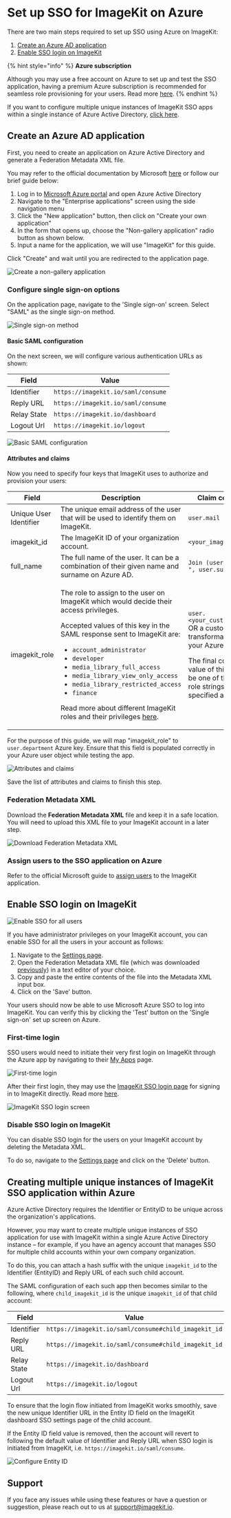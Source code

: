 # Set up SSO for ImageKit on Azure

There are two main steps required to set up SSO using Azure on ImageKit:

1. [Create an Azure AD application](#create-an-azure-ad-application)
1. [Enable SSO login on ImageKit](#enable-sso-login-on-imagekit)

{% hint style="info" %}
**Azure subscription**

Although you may use a free account on Azure to set up and test the SSO application, having a premium Azure subscription is recommended for seamless role provisioning for your users. Read more [here](#attributes-and-claims).
{% endhint %}

If you want to configure multiple unique instances of ImageKit SSO apps within a single instance of Azure Active Directory, [click here](#creating-multiple-unique-instances-of-imagekit-sso-application-within-azure).

## Create an Azure AD application

First, you need to create an application on Azure Active Directory and generate a Federation Metadata XML file.

You may refer to the official documentation by Microsoft [here](https://docs.microsoft.com/en-us/azure/active-directory/manage-apps/configure-single-sign-on-portal) or follow our brief guide below:

1. Log in to [Microsoft Azure portal](https://portal.azure.com) and open Azure Active Directory
1. Navigate to the "Enterprise applications" screen using the side navigation menu
1. Click the "New application" button, then click on "Create your own application"
1. In the form that opens up, choose the "Non-gallery application" radio button as shown below. 
1. Input a name for the application, we will use "ImageKit" for this guide.

Click "Create" and wait until you are redirected to the application page.

![Create a non-gallery application](<../../.gitbook/assets/sso-setup-azure-1.png>)

### Configure single sign-on options

On the application page, navigate to the 'Single sign-on' screen. Select "SAML" as the single sign-on method.

![Single sign-on method](<../../.gitbook/assets/sso-setup-azure-2.png>)

#### Basic SAML configuration

On the next screen, we will configure various authentication URLs as shown:

| **Field**             | **Value**                                      |
| --------------------- | ---------------------------------------------- |
| Identifier            | `https://imagekit.io/saml/consume`             |
| Reply URL             | `https://imagekit.io/saml/consume`             |
| Relay State           | `https://imagekit.io/dashboard`                |
| Logout Url            | `https://imagekit.io/logout`                   |


![Basic SAML configuration](<../../.gitbook/assets/sso-setup-azure-3.png>)

#### Attributes and claims

Now you need to specify four keys that ImageKit uses to authorize and provision your users:

| **Field**                   | **Description**                                         | **Claim composition**                                        |
| ---------------------- | --------------------------------------------------- | -------------------------------------------------------- |
| Unique User Identifier | The unique email address of the user that will be used to identify them on ImageKit. | `user.mail`                                                                                          |
| imagekit_id            | The ImageKit ID of your organization account.  | `<your_imagekit_id>`                                                                                 |
| full_name              | The full name of the user. It can be a combination of their given name and surname on Azure AD.  | `Join (user.givenname, " ", user.surname)`                                                           |
| imagekit_role          | <p>The role to assign to the user on ImageKit which would decide their access privileges.<br></p><p></p><p>Accepted values of this key in the SAML response sent to ImageKit are: </p><p></p><p><ul><li><code>account_administrator</code></li><li><code>developer</code></li><li><code>media_library_full_access</code></li><li><code>media_library_view_only_access</code></li><li><code>media_library_restricted_access</code></li><li><code>finance</code></li></ul></p><p></p><p>Read more about different ImageKit roles and their privileges [here](../user-access-management.md#user-roles).</p> | <p><code>user.<your_custom_attribute></code> OR a custom transformation, as per your Azure user schema.<br></p><p></p><p>The final computed value of this claim **must** be one of the accepted role strings from the list specified alongside.</p>      |

For the purpose of this guide, we will map "imagekit_role" to `user.department` Azure key. Ensure that this field is populated correctly in your Azure user object while testing the app.

![Attributes and claims](<../../.gitbook/assets/sso-setup-azure-4.png>)

Save the list of attributes and claims to finish this step.

### Federation Metadata XML

Download the **Federation Metadata XML** file and keep it in a safe location. You will need to upload this XML file to your ImageKit account in a later step.

![Download Federation Metadata XML](<../../.gitbook/assets/sso-setup-azure-5.png>)

### Assign users to the SSO application on Azure

Refer to the official Microsoft guide to [assign users](https://docs.microsoft.com/en-us/azure/active-directory/manage-apps/add-application-portal-assign-users) to the ImageKit application.


## Enable SSO login on ImageKit

![Enable SSO for all users](<../../.gitbook/assets/sso-config-screen.png>)

If you have administrator privileges on your ImageKit account, you can enable SSO for all the users in your account as follows:

1. Navigate to the [Settings page](https://imagekit.io/dashboard/settings/single-sign-on). 
1. Open the Federation Metadata XML file (which was downloaded [previously](#federation-metadata-xml)) in a text editor of your choice. 
1. Copy and paste the entire contents of the file into the Metadata XML input box.
1. Click on the 'Save' button.

Your users should now be able to use Microsoft Azure SSO to log into ImageKit. You can verify this by clicking the 'Test' button on the 'Single sign-on' set up screen on Azure.

### First-time login

SSO users would need to initiate their very first login on ImageKit through the Azure app by navigating to their [My Apps](https://myapps.microsoft.com/) page.

![First-time login](<../../.gitbook/assets/sso-setup-azure-6.png>)

After their first login, they may use the [ImageKit SSO login page](https://imagekit.io/single-sign-on) for signing in to ImageKit directly. Read more [here](README.md#register-a-new-user-on-imagekit-using-sso).

![ImageKit SSO login screen](<../../.gitbook/assets/sso-login-screen.png>)

### Disable SSO login on ImageKit

You can disable SSO login for the users on your ImageKit account by deleting the Metadata XML. 

To do so, navigate to the [Settings page](https://imagekit.io/dashboard/settings/single-sign-on) and click on the 'Delete' button.

## Creating multiple unique instances of ImageKit SSO application within Azure

Azure Active Directory requires the Identifier or EntityID to be unique across the organization's applications.

However, you may want to create multiple unique instances of SSO application for use with ImageKit within a single Azure Active Directory instance – for example, if you have an agency account that manages SSO for multiple child accounts within your own company organization.

To do this, you can attach a hash suffix with the unique `imagekit_id` to the Identifier (EntityID) and Reply URL of each such child account.

The SAML configuration of each such app then becomes similar to the following, where `child_imagekit_id` is the unique `imagekit_id` of that child account:

| **Field**             | **Value**                                                  |
| --------------------- | ---------------------------------------------------------- |
| Identifier            | `https://imagekit.io/saml/consume#child_imagekit_id`       |
| Reply URL             | `https://imagekit.io/saml/consume#child_imagekit_id`       |
| Relay State           | `https://imagekit.io/dashboard`                            |
| Logout Url            | `https://imagekit.io/logout`                               |

To ensure that the login flow initiated from ImageKit works smoothly, save the new unique Identifier URL in the Entity ID field on the ImageKit dashboard SSO settings page of the child account.

If the Entity ID field value is removed, then the account will revert to following the default value of Identifier and Reply URL when SSO login is initiated from ImageKit, i.e. `https://imagekit.io/saml/consume`.

![Configure Entity ID](<../../.gitbook/assets/sso-setup-azure-7.png>)


## Support

If you face any issues while using these features or have a question or suggestion, please reach out to us at support@imagekit.io.
